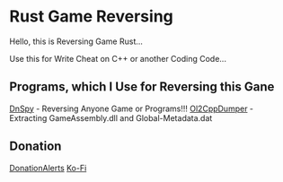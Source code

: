 # Rust Game Reversing
Hello, this is Reversing Game Rust... 

Use this for Write Cheat on C++ or another Coding Code...

## Programs, which I Use for Reversing this Gane

[DnSpy](https://github.com/dnSpy/dnSpy) - Reversing Anyone Game or Programs!!!
[Ol2CppDumper](https://github.com/Perfare/Il2CppDumper) - Extracting GameAssembly.dll and Global-Metadata.dat 

## Donation 

[DonationAlerts](https://www.donationalerts.com/r/glebyoutuber)
[Ko-Fi](https://ko-fi.com/glebyoutube)
